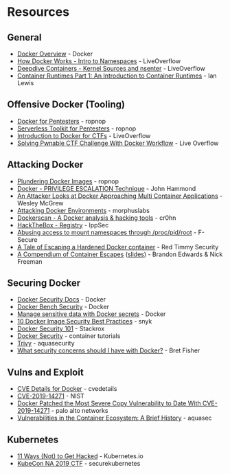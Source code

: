 # Resources

## General
* [Docker Overview](https://docs.docker.com/engine/docker-overview/) - Docker
* [How Docker Works - Intro to Namespaces](https://www.youtube.com/watch?v=-YnMr1lj4Z8) - LiveOverflow
* [Deepdive Containers - Kernel Sources and nsenter](https://www.youtube.com/watch?v=sHp0Q3rvamk) - LiveOverflow
* [Container Runtimes Part 1: An Introduction to Container Runtimes](https://www.ianlewis.org/en/container-runtimes-part-1-introduction-container-r) - Ian Lewis


## Offensive Docker (Tooling)

* [Docker for Pentesters](https://blog.ropnop.com/docker-for-pentesters/) - ropnop
* [Serverless Toolkit for Pentesters](https://blog.ropnop.com/serverless-toolkit-for-pentesters/) - ropnop
* [Introduction to Docker for CTFs](https://www.youtube.com/watch?v=cPGZMt4cJ0I&t) - LiveOverflow
* [Solving Pwnable CTF Challenge With Docker Workflow](https://www.youtube.com/watch?v=OqTpc_ljPYk) - Live Overflow


## Attacking Docker

* [Plundering Docker Images](https://blog.ropnop.com/plundering-docker-images/) - ropnop
* [Docker - PRIVILEGE ESCALATION Technique](https://www.youtube.com/watch?v=MnUtHSpcdLQ&t) - John Hammond
* [An Attacker Looks at Docker Approaching Multi Container Applications](https://www.youtube.com/watch?v=-Ug2vmRiI8g) - Wesley McGrew
* [Attacking Docker Environments](https://morphuslabs.com/attacking-docker-environments-a703fcad2a39) - morphuslabs
* [Dockerscan - A Docker analysis & hacking tools](https://github.com/cr0hn/dockerscan) - cr0hn
* [HackTheBox - Registry](https://www.youtube.com/watch?v=w0h0QYswFNA&t) - IppSec
* [Abusing access to mount namespaces through /proc/pid/root](https://labs.f-secure.com/blog/abusing-the-access-to-mount-namespaces-through-procpidroot/) - F-Secure
* [A Tale of Escaping a Hardened Docker container](https://www.redtimmy.com/docker/a-tale-of-escaping-a-hardened-docker-container/) - Red Timmy Security
* [A Compendium of Container Escapes](https://www.youtube.com/watch?v=BQlqita2D2s) ([slides](https://i.blackhat.com/USA-19/Thursday/us-19-Edwards-Compendium-Of-Container-Escapes-up.pdf)) - Brandon Edwards & Nick Freeman


## Securing Docker

* [Docker Security Docs](https://docs.docker.com/engine/security/security/) - Docker
* [Docker Bench Security](https://github.com/docker/docker-bench-security) - Docker
* [Manage sensitive data with Docker secrets](https://docs.docker.com/engine/swarm/secrets/) - Docker
* [10 Docker Image Security Best Practices](https://snyk.io/blog/10-docker-image-security-best-practices/) - snyk
* [Docker Security 101](https://www.stackrox.com/post/2019/09/docker-security-101/) - Stackrox
* [Docker Security](http://containertutorials.com/docker-security.html) - container tutorials
* [Trivy](https://github.com/aquasecurity/trivy) - aquasecurity
* [What security concerns should I have with Docker?](https://github.com/bretfisher/ama/issues/17) - Bret Fisher

## Vulns and Exploit

* [CVE Details for Docker](https://www.cvedetails.com/vulnerability-list/vendor_id-13534/product_id-28125/Docker-Docker.html) - cvedetails
* [CVE-2019-14271](https://nvd.nist.gov/vuln/detail/CVE-2019-14271) - NIST
* [Docker Patched the Most Severe Copy Vulnerability to Date With CVE-2019-14271](https://unit42.paloaltonetworks.com/docker-patched-the-most-severe-copy-vulnerability-to-date-with-cve-2019-14271/) - palo alto networks
* [Vulnerabilities in the Container Ecosystem: A Brief History](https://blog.aquasec.com/container-security-vulnerabilities) - aquasec


## Kubernetes

* [11 Ways (Not) to Get Hacked](https://kubernetes.io/blog/2018/07/18/11-ways-not-to-get-hacked/) - Kubernetes.io
* [KubeCon NA 2019 CTF](https://securekubernetes.com/) - securekubernetes
